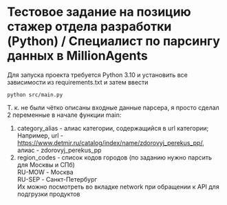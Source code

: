# Тестовое задание на позицию cтажер отдела разработки (Python) / Специалист по парсингу данных в MillionAgents

Для запуска проекта требуется Python 3.10 и установить все зависимости из requirements.txt и затем ввести 
```
python src/main.py
```
Т. к. не были чётко описаны входные данные парсера, я просто сделал 2 переменные в начале функции main:  
1. category_alias - алиас категории, содержащийся в url категории;  
Например, url - https://www.detmir.ru/catalog/index/name/zdorovyj_perekus_pp/,  
алиас - zdorovyj_perekus_pp  
2. region_codes - список кодов городов (по заданию нужно парсить для Москвы и СПб)  
RU-MOW - Москва  
RU-SEP - Санкт-Петербург  
Их можно посмотреть во вкладке network при обращении к API для подгрузки продуктов  
